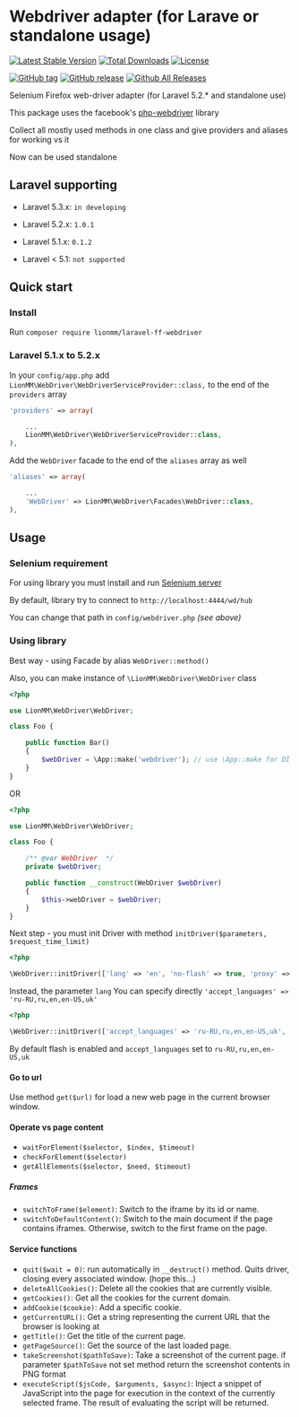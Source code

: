 Webdriver adapter (for Larave or standalone usage)
========

[![Latest Stable Version](https://img.shields.io/packagist/v/lionmm/laravel-ff-webdriver.svg?style=flat-square)](https://packagist.org/packages/lionmm/laravel-ff-webdriver)
[![Total Downloads](https://img.shields.io/packagist/dt/lionmm/laravel-ff-webdriver.svg?style=flat-square)](https://packagist.org/packages/lionmm/laravel-ff-webdriver)
[![License](https://img.shields.io/packagist/l/lionmm/laravel-ff-webdriver.svg?style=flat-square)](https://packagist.org/packages/lionmm/laravel-ff-webdriver)

[![GitHub tag](https://img.shields.io/github/tag/LionMM/laravel-ff-webdriver.svg?style=flat-square)]()
[![GitHub release](https://img.shields.io/github/release/LionMM/laravel-ff-webdriver.svg?style=flat-square)]()
[![Github All Releases](https://img.shields.io/github/downloads/LionMM/laravel-ff-webdriver/total.svg?style=flat-square)]()


Selenium Firefox web-driver adapter  (for Laravel 5.2.* and standalone use)

This package uses the facebook's [php-webdriver](https://github.com/facebook/php-webdriver) library

Collect all mostly used methods in one class and give providers and aliases for working vs it

Now can be used standalone

## Laravel supporting

* Laravel 5.3.x: `in developing`

* Laravel 5.2.x: `1.0.1`

* Laravel 5.1.x: `0.1.2`

* Laravel < 5.1: `not supported`

## Quick start

### Install 

Run `composer require lionmm/laravel-ff-webdriver`

### Laravel 5.1.x to 5.2.x

In your `config/app.php` add `LionMM\WebDriver\WebDriverServiceProvider::class,` to the end of the `providers` array

```php
'providers' => array(

    ...
    LionMM\WebDriver\WebDriverServiceProvider::class,
),
```

Add the `WebDriver` facade to the end of the `aliases` array as well

```php
'aliases' => array(

    ...
    'WebDriver' => LionMM\WebDriver\Facades\WebDriver::class,
),
```

## Usage

### Selenium requirement

For using library you must install and run [Selenium server](http://www.seleniumhq.org/download/)

By default, library try to connect to `http://localhost:4444/wd/hub`

You can change that path in `config/webdriver.php` _(see above)_

### Using library

Best way - using Facade by alias `WebDriver::method()`

Also, you can make instance of `\LionMM\WebDriver\WebDriver` class
```php
<?php

use LionMM\WebDriver\WebDriver;

class Foo {

    public function Bar()
    {
        $webDriver = \App::make('webdriver'); // use \App::make for DI and 'webdriver' for singleton
    }
}
```

OR

```php
<?php

use LionMM\WebDriver\WebDriver;

class Foo {

    /** @var WebDriver  */
    private $webDriver;

    public function __construct(WebDriver $webDriver)
    {
        $this->webDriver = $webDriver;
    }
}
```

Next step - you must init Driver with method `initDriver($parameters, $request_time_limit)`

```php
<?php

\WebDriver::initDriver(['lang' => 'en', 'no-flash' => true, 'proxy' => '220.155.15.133:8080'], 50000);

```

Instead, the parameter `lang` You can specify directly `'accept_languages' => 'ru-RU,ru,en,en-US,uk'`

```php
<?php

\WebDriver::initDriver(['accept_languages' => 'ru-RU,ru,en,en-US,uk', 'no-flash' => false, 'proxy' => '220.155.15.133:8080'], 50000, 'http:hub.site:5555/wd/hub');

```
By default flash is enabled and `accept_languages` set to `ru-RU,ru,en,en-US,uk`


#### Go to url

Use method `get($url)` for  load a new web page in the current browser window.

#### Operate vs page content

* `waitForElement($selector, $index, $timeout)`
* `checkForElement($selector)`
* `getAllElements($selector, $need, $timeout)`

##### Frames

* `switchToFrame($element)`: Switch to the iframe by its id or name.
* `switchToDefaultContent()`: Switch to the main document if the page contains iframes. Otherwise, switch to the first frame on the page.

#### Service functions

* `quit($wait = 0)`: run automatically in `__destruct()` method. Quits driver, closing every associated window. (hope this...)
* `deleteAllCookies()`: Delete all the cookies that are currently visible.
* `getCookies()`: Get all the cookies for the current domain.
* `addCookie($cookie)`: Add a specific cookie.
* `getCurrentURL()`: Get a string representing the current URL that the browser is looking at
* `getTitle()`: Get the title of the current page.
* `getPageSource()`: Get the source of the last loaded page.
* `takeScreenshot($pathToSave)`:  Take a screenshot of the current page. if parameter `$pathToSave` not set method return the screenshot contents in PNG format
* `executeScript($jsCode, $arguments, $async)`: Inject a snippet of JavaScript into the page for execution in the context of the currently selected frame. The result of evaluating the script will be returned.

